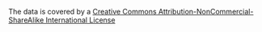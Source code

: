 The data is covered by a [Creative Commons Attribution-NonCommercial-ShareAlike International License](http://creativecommons.org/licenses/by-nc-sa/4.0/)
